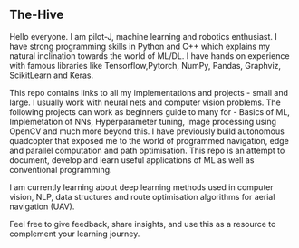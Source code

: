 The-Hive
-------------------------

Hello everyone. I am pilot-J, machine learning and robotics enthusiast. I have strong programming skills in Python and C++ which explains my natural inclination towards the world of ML/DL. I have hands on experience with famous libraries like Tensorflow,Pytorch, NumPy, Pandas, Graphviz, ScikitLearn  and Keras.


This repo contains links to all my implementations and projects - small and large. I usually work with neural nets and computer vision problems.
The following projects can work as beginners guide to many for - Basics of ML, Implemetation of NNs, Hyperparameter tuning,  Image processing using OpenCV and much more beyond this.
I have previously build autonomous quadcopter that exposed me to the world of programmed navigation, edge and parallel computation and  path optimisation. This repo is an attempt to document, develop and learn useful applications of ML as well as conventional programming.

I am currently learning about deep learning methods used in computer vision, NLP, data structures and route optimisation algorithms for aerial navigation (UAV).

Feel free to give feedback, share insights, and use this as a resource to complement your learning journey.
